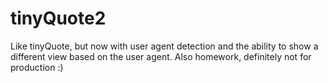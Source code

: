 tinyQuote2
==========

Like tinyQuote, but now with user agent detection and the ability to show a different view based on the user agent. Also homework, definitely not for production :)
